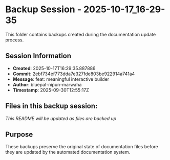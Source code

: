 # Backup Session - 2025-10-17_16-29-35

This folder contains backups created during the documentation update process.

## Session Information
- **Created**: 2025-10-17T16:29:35.887886
- **Commit**: 2ebf734ef773dda7e327fde803be922914a741a4
- **Message**: feat: meaningful interactive builder
- **Author**: bluepal-nipun-marwaha
- **Timestamp**: 2025-09-30T12:55:17Z

## Files in this backup session:
*This README will be updated as files are backed up*

## Purpose
These backups preserve the original state of documentation files before they are updated by the automated documentation system.
